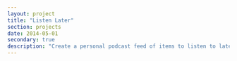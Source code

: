 ```yaml
---
layout: project
title: "Listen Later"
section: projects
date: 2014-05-01
secondary: true
description: "Create a personal podcast feed of items to listen to later."
---
```

